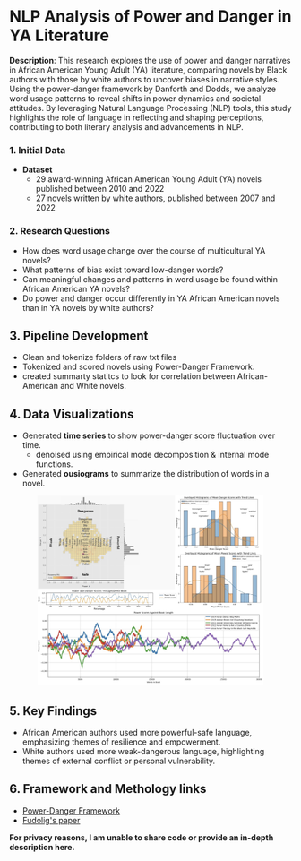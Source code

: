 # NLP Analysis of Power and Danger in YA Literature
**Description**: This research explores the use of power and danger narratives in African American Young Adult (YA) literature, comparing novels by Black authors with those by white authors to uncover biases in narrative styles. Using the power-danger framework by Danforth and Dodds, we analyze word usage patterns to reveal shifts in power dynamics and societal attitudes. By leveraging Natural Language Processing (NLP) tools, this study highlights the role of language in reflecting and shaping perceptions, contributing to both literary analysis and advancements in NLP. 

### 1. Initial Data
- **Dataset**
    - 29 award-winning African American Young Adult (YA) novels published between 2010 and 2022
    - 27 novels written by white authors, published between 2007 and 2022

### 2. Research Questions
- How does word usage change over the course of multicultural YA novels?
- What patterns of bias exist toward low-danger words?
- Can meaningful changes and patterns in word usage be found within African American YA novels?
- Do power and danger occur differently in YA African American novels than in YA novels by white authors?


## 3. Pipeline Development 
- Clean and tokenize folders of raw txt files 
- Tokenized and scored novels using Power-Danger Framework.
- created summarty statitcs to look for correlation between African-American and White novels.


## 4. Data Visualizations
- Generated **time series** to show power-danger score fluctuation over time.
    - denoised using empirical mode decomposition & internal mode functions.
- Generated **ousiograms** to summarize the distribution of words in a novel.

<p align="center">
<img src="images/Job portfolio.jpg" style="width: 80%;"/>
</p>

## 5. Key Findings
- African American authors used more powerful-safe language, emphasizing themes of resilience and empowerment.
- White authors used more weak-dangerous language, highlighting themes of external conflict or personal vulnerability.


## 6. Framework and Methology links
- [Power-Danger Framework](https://pdodds.w3.uvm.edu/research/papers//years/2021/dodds2021b.pdf)
- [Fudolig's paper](https://www.nature.com/articles/s41599-023-01680-4)


**For privacy reasons, I am unable to share code or provide an in-depth description here.**
